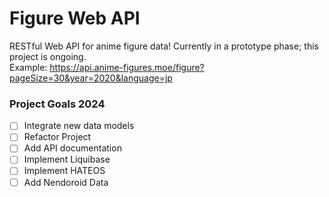 # Figure Web API

RESTful Web API for anime figure data! Currently in a prototype phase; this project is ongoing. \
Example: https://api.anime-figures.moe/figure?pageSize=30&year=2020&language=jp

### Project Goals 2024
- [ ] Integrate new data models
- [ ] Refactor Project
- [ ] Add API documentation
- [ ] Implement Liquibase
- [ ] Implement HATEOS
- [ ] Add Nendoroid Data
